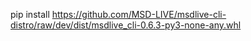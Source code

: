 pip install https://github.com/MSD-LIVE/msdlive-cli-distro/raw/dev/dist/msdlive_cli-0.6.3-py3-none-any.whl
